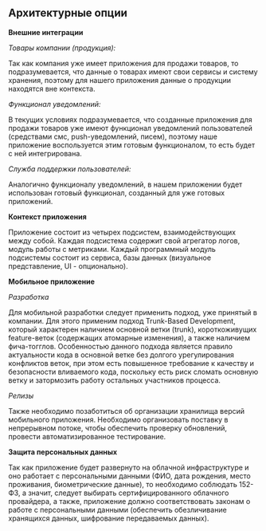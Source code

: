 ## Архитектурные опции


**Внешние интеграции**

*Товары компании (продукция):*

Так как компания уже имеет приложения для продажи товаров, то подразумевается, что данные о товарах имеют свои сервисы и систему хранения, поэтому для нашего приложения данные о продукции находятся вне контекста.

*Функционал уведомлений:*

В текущих условиях подразумевается, что созданные приложения для продажи товаров уже имеют функционал уведомлений пользователей (средствами смс, push-уведомлений, писем), поэтому наше приложение воспользуется этим готовым функционалом, то есть будет с ней интегрирована.

*Служба поддержки пользователей:*

Аналогично функционалу уведомлений, в нашем приложении будет использован готовый функционал, созданный для уже готовых приложений.

**Контекст приложения**

Приложение состоит из четырех подсистем, взаимодействующих между собой. Каждая подсистема содержит свой агрегатор логов, модуль работы с метриками. Каждый программный модуль подсистемы состоит из сервиса, базы данных (визуальное представление, UI - опционально).

**Мобильное приложение**

*Разработка*

Для мобильной разработки следует применить подход, уже принятый в компании. Для этого применим подход Trunk-Based Development, который характерен наличием основной ветки (trunk), короткоживущих feature-веток (содержащих атомарные изменения), а также наличием фича-тогглов. Особенностью данного подхода является правило актуальности кода в основной ветке без долгого урегулирования конфликтов веток, при этом есть повышенное требование к качеству и безопасности вливаемого кода, поскольку есть риск сломать основную ветку и затормозить работу остальных участников процесса.

*Релизы*

Также необходимо позаботиться об организации хранилища версий мобильного приложения. Необходимо организовать поставку в непрерывном потоке, чтобы обеспечить проверку обновлений, провести автоматизированное тестирование.

**Защита персональных данных**

Так как приложение будет развернуто на облачной инфраструктуре и оно работает с персональными данными (ФИО, дата рождения, место проживания, биометрические данные), то необходимо соблюдать 152-ФЗ, а значит, следует выбирать сертифицированного облачного провайдера, а также, приложение должно соответствовать законам о работе с персональными данными (обеспечить обезличивание хранящихся данных, шифрование передаваемых данных).